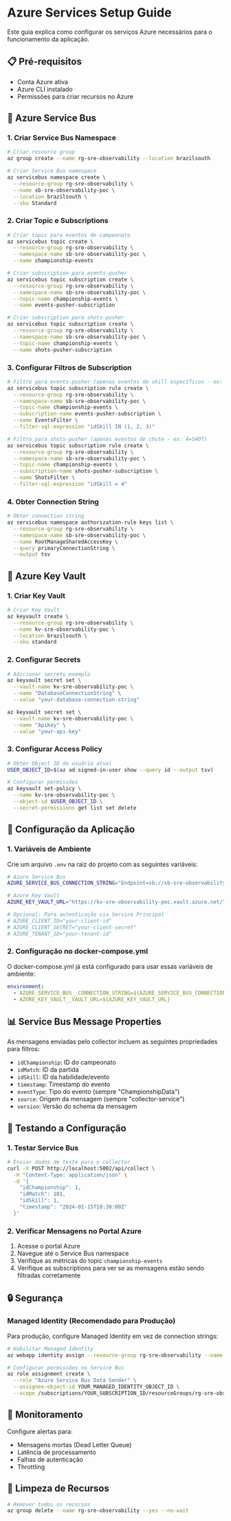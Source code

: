 # Azure Services Setup Guide

Este guia explica como configurar os serviços Azure necessários para o funcionamento da aplicação.

## 📋 Pré-requisitos

- Conta Azure ativa
- Azure CLI instalado
- Permissões para criar recursos no Azure

## 🚌 Azure Service Bus

### 1. Criar Service Bus Namespace

```bash
# Criar resource group
az group create --name rg-sre-observability --location brazilsouth

# Criar Service Bus namespace
az servicebus namespace create \
  --resource-group rg-sre-observability \
  --name sb-sre-observability-poc \
  --location brazilsouth \
  --sku Standard
```

### 2. Criar Topic e Subscriptions

```bash
# Criar topic para eventos de campeonato
az servicebus topic create \
  --resource-group rg-sre-observability \
  --namespace-name sb-sre-observability-poc \
  --name championship-events

# Criar subscription para events-pusher
az servicebus topic subscription create \
  --resource-group rg-sre-observability \
  --namespace-name sb-sre-observability-poc \
  --topic-name championship-events \
  --name events-pusher-subscription

# Criar subscription para shots-pusher
az servicebus topic subscription create \
  --resource-group rg-sre-observability \
  --namespace-name sb-sre-observability-poc \
  --topic-name championship-events \
  --name shots-pusher-subscription
```

### 3. Configurar Filtros de Subscription

```bash
# Filtro para events-pusher (apenas eventos de skill específicos - ex: 1=GOAL, 2=ASSIST, 3=CARD)
az servicebus topic subscription rule create \
  --resource-group rg-sre-observability \
  --namespace-name sb-sre-observability-poc \
  --topic-name championship-events \
  --subscription-name events-pusher-subscription \
  --name EventsFilter \
  --filter-sql-expression "idSkill IN (1, 2, 3)"

# Filtro para shots-pusher (apenas eventos de chute - ex: 4=SHOT)
az servicebus topic subscription rule create \
  --resource-group rg-sre-observability \
  --namespace-name sb-sre-observability-poc \
  --topic-name championship-events \
  --subscription-name shots-pusher-subscription \
  --name ShotsFilter \
  --filter-sql-expression "idSkill = 4"
```

### 4. Obter Connection String

```bash
# Obter connection string
az servicebus namespace authorization-rule keys list \
  --resource-group rg-sre-observability \
  --namespace-name sb-sre-observability-poc \
  --name RootManageSharedAccessKey \
  --query primaryConnectionString \
  --output tsv
```

## 🔐 Azure Key Vault

### 1. Criar Key Vault

```bash
# Criar Key Vault
az keyvault create \
  --resource-group rg-sre-observability \
  --name kv-sre-observability-poc \
  --location brazilsouth \
  --sku standard
```

### 2. Configurar Secrets

```bash
# Adicionar secrets exemplo
az keyvault secret set \
  --vault-name kv-sre-observability-poc \
  --name "DatabaseConnectionString" \
  --value "your-database-connection-string"

az keyvault secret set \
  --vault-name kv-sre-observability-poc \
  --name "ApiKey" \
  --value "your-api-key"
```

### 3. Configurar Access Policy

```bash
# Obter Object ID do usuário atual
USER_OBJECT_ID=$(az ad signed-in-user show --query id --output tsv)

# Configurar permissões
az keyvault set-policy \
  --name kv-sre-observability-poc \
  --object-id $USER_OBJECT_ID \
  --secret-permissions get list set delete
```

## 🔧 Configuração da Aplicação

### 1. Variáveis de Ambiente

Crie um arquivo `.env` na raiz do projeto com as seguintes variáveis:

```bash
# Azure Service Bus
AZURE_SERVICE_BUS_CONNECTION_STRING="Endpoint=sb://sb-sre-observability-poc.servicebus.windows.net/;SharedAccessKeyName=RootManageSharedAccessKey;SharedAccessKey=YOUR_ACCESS_KEY"

# Azure Key Vault
AZURE_KEY_VAULT_URL="https://kv-sre-observability-poc.vault.azure.net/"

# Opcional: Para autenticação via Service Principal
# AZURE_CLIENT_ID="your-client-id"
# AZURE_CLIENT_SECRET="your-client-secret"
# AZURE_TENANT_ID="your-tenant-id"
```

### 2. Configuração no docker-compose.yml

O docker-compose.yml já está configurado para usar essas variáveis de ambiente:

```yaml
environment:
  - AZURE_SERVICE_BUS__CONNECTION_STRING=${AZURE_SERVICE_BUS_CONNECTION_STRING}
  - AZURE_KEY_VAULT__VAULT_URL=${AZURE_KEY_VAULT_URL}
```

## 📊 Service Bus Message Properties

As mensagens enviadas pelo collector incluem as seguintes propriedades para filtros:

- `idChampionship`: ID do campeonato
- `idMatch`: ID da partida
- `idSkill`: ID da habilidade/evento
- `timestamp`: Timestamp do evento
- `eventType`: Tipo do evento (sempre "ChampionshipData")
- `source`: Origem da mensagem (sempre "collector-service")
- `version`: Versão do schema da mensagem

## 🧪 Testando a Configuração

### 1. Testar Service Bus

```bash
# Enviar dados de teste para o collector
curl -X POST http://localhost:5002/api/collect \
  -H "Content-Type: application/json" \
  -d '{
    "idChampionship": 1,
    "idMatch": 101,
    "idSkill": 1,
    "timestamp": "2024-01-15T10:30:00Z"
  }'
```

### 2. Verificar Mensagens no Portal Azure

1. Acesse o portal Azure
2. Navegue até o Service Bus namespace
3. Verifique as métricas do topic `championship-events`
4. Verifique as subscriptions para ver se as mensagens estão sendo filtradas corretamente

## 🔒 Segurança

### Managed Identity (Recomendado para Produção)

Para produção, configure Managed Identity em vez de connection strings:

```bash
# Habilitar Managed Identity
az webapp identity assign --resource-group rg-sre-observability --name your-app-name

# Configurar permissões no Service Bus
az role assignment create \
  --role "Azure Service Bus Data Sender" \
  --assignee-object-id YOUR_MANAGED_IDENTITY_OBJECT_ID \
  --scope /subscriptions/YOUR_SUBSCRIPTION_ID/resourceGroups/rg-sre-observability/providers/Microsoft.ServiceBus/namespaces/sb-sre-observability-poc
```

## 📝 Monitoramento

Configure alertas para:

- Mensagens mortas (Dead Letter Queue)
- Latência de processamento
- Falhas de autenticação
- Throttling

## 🔄 Limpeza de Recursos

```bash
# Remover todos os recursos
az group delete --name rg-sre-observability --yes --no-wait
``` 